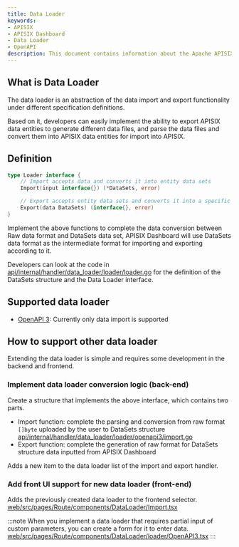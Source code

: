 ```yaml
---
title: Data Loader
keywords:
- APISIX
- APISIX Dashboard
- Data Loader
- OpenAPI
description: This document contains information about the Apache APISIX Dashboard data loader framework.
---
```


<!--
#
# Licensed to the Apache Software Foundation (ASF) under one or more
# contributor license agreements.  See the NOTICE file distributed with
# this work for additional information regarding copyright ownership.
# The ASF licenses this file to You under the Apache License, Version 2.0
# (the "License"); you may not use this file except in compliance with
# the License.  You may obtain a copy of the License at
#
#     http://www.apache.org/licenses/LICENSE-2.0
#
# Unless required by applicable law or agreed to in writing, software
# distributed under the License is distributed on an "AS IS" BASIS,
# WITHOUT WARRANTIES OR CONDITIONS OF ANY KIND, either express or implied.
# See the License for the specific language governing permissions and
# limitations under the License.
#
-->

## What is Data Loader

The data loader is an abstraction of the data import and export functionality under different specification definitions.

Based on it, developers can easily implement the ability to export APISIX data entities to generate different data files, and parse the data files and convert them into APISIX data entities for import into APISIX.

## Definition

```go
type Loader interface {
    // Import accepts data and converts it into entity data sets
    Import(input interface{}) (*DataSets, error)

    // Export accepts entity data sets and converts it into a specific format
    Export(data DataSets) (interface{}, error)
}
```

Implement the above functions to complete the data conversion between Raw data format and DataSets data set, APISIX Dashboard will use DataSets data format as the intermediate format for importing and exporting according to it.

Developers can look at the code in [api/internal/handler/data_loader/loader/loader.go](https://github.com/apache/apisix-dashboard/blob/master/api/internal/handler/data_loader/loader/loader.go) for the definition of the DataSets structure and the Data Loader interface.

## Supported data loader

- [OpenAPI 3](data_loader/openapi3.md): Currently only data import is supported

## How to support other data loader

Extending the data loader is simple and requires some development in the backend and frontend.

### Implement data loader conversion logic (back-end)

Create a structure that implements the above interface, which contains two parts.

- Import function: complete the parsing and conversion from raw format `[]byte` uploaded by the user to DataSets structure [api/internal/handler/data_loader/loader/openapi3/import.go](https://github.com/apache/apisix-dashboard/blob/master/api/internal/handler/data_loader/loader/openapi3/import.go)
- Export function: complete the generation of raw format for DataSets structure data inputted from APISIX Dashboard

Adds a new item to the data loader list of the import and export handler.

### Add front UI support for new data loader (front-end)

Adds the previously created data loader to the frontend selector. [web/src/pages/Route/components/DataLoader/Import.tsx](https://github.com/apache/apisix-dashboard/blob/master/web/src/pages/Route/components/DataLoader/Import.tsx#L167-L172)

:::note
When you implement a data loader that requires partial input of custom parameters, you can create a form for it to enter data. [web/src/pages/Route/components/DataLoader/loader/OpenAPI3.tsx](https://github.com/apache/apisix-dashboard/blob/master/web/src/pages/Route/components/DataLoader/loader/OpenAPI3.tsx)
:::
